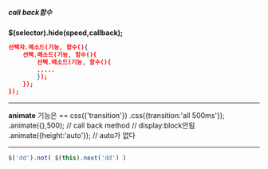 ##### call back함수

**$(selector).hide(speed,callback);**

```json
선택자.메소드(기능, 함수(){
  	선택.메소드(기능, 함수(){
    	선택.메소드(기능, 함수(){
      	.....
    	});
  	});
});
```



****

**animate** 기능은   == css({'transition'})
.css({transition:'all 500ms'});
.animate({},500);   // call back method // display:block안됨
.animate({height:'auto'});   // auto가 없다

---

```javascript
$('dd').not( $(this).next('dd') )
```